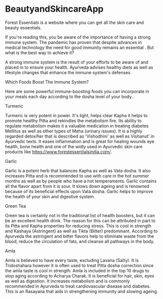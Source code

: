 # BeautyandSkincareApp
Forest Essentials is a website where you can get all the skin care and beauty essentials. 

If you're reading this, you be aware of the importance of having a strong immune system. The pandemic has proven that despite advances in medical technology the need for good immunity remains an essential . But what is the best way to achieve it?

A strong immune system is the result of your efforts to be aware of and placed in to ensure your health. Ayurveda advises healthy diets as well as lifestyle changes that enhance the immune system's defenses.

Which Foods Boost The Immune System?


Here are some powerful immune-boosting foods you can incorporate in your meals each day according to the dosha level of your body..

Turmeric

Turmeric is very potent in power. It's light, helps clear Kapha it helps to promote healthy Pitta and rekindles the metabolism fire. Its ability to regulate metabolism makes it a valuable medication in treating diabetes Mellitus as well as other types of Meha (urinary issues). It is a highly regarded detoxifier that is described as 'Vishodhini' as well as Vishanut' in Ayurvedic texts. It eases inflammation and is great for healing wounds eye health, bone health and one of the widly used in Ayurvedic skin care products like https://www.forestessentialsindia.com/.

Garlic

Garlic is a potent herb that balances Kapha as well as Vata dosha. It also increases Pitta and is recommended to use with care in the hot summer months as well as by people who have a hot temperaments. Garlic contains all the flavor apart from it is sour. It slows down ageing and is renowned because of its beneficial effects upon Vata dosha. Garlic helps to improve the health of your skin and digestive system.

Green Tea

Green tea is certainly not in the traditional list of health boosters, but it can be an excellent health drink. The reason for this can be attributed in part to its Pitta and Kapha properties for reducing stress. This is cool in strength and Kashaya (Astringent) as well as Tikta (Bitter) predominant. According to Ayurveda the astringent and bitter flavors help to eliminate waste from the blood, reduce the circulation of fats, and cleanse all pathways in the body.

Amla

Amla is believed to have every taste, excluding Lavana (Salty). It is Tridoshahara however it is often used to treat Pitta dosha correction since the amla taste is cool in strength. Amla is included in the top 10 drugs to stop aging according to Acharya Charak. It is beneficial for hair, skin, eyes as well as digestion. It increases metabolism and is commonly recommended in Ayurveda to treat cardiovascular disease and diabetes. This is an Rasayana that aids in strengthening immunity and slowing ageing.
